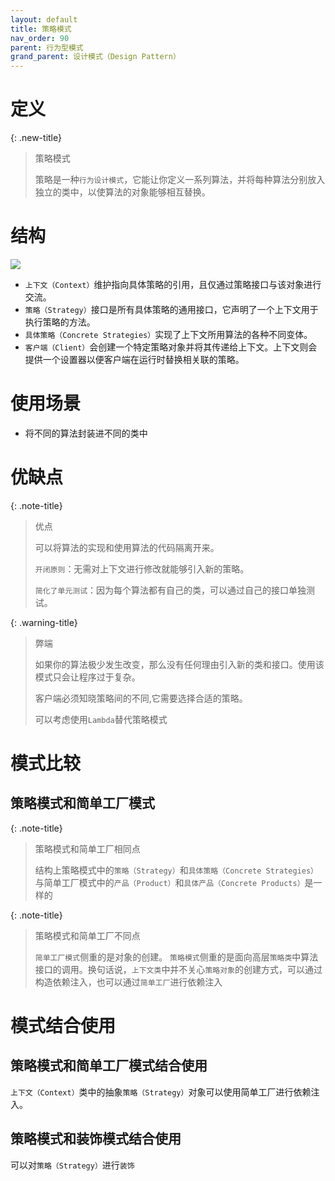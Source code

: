 ```yaml
---
layout: default
title: 策略模式
nav_order: 90
parent: 行为型模式
grand_parent: 设计模式（Design Pattern）
---
```


# 定义

{: .new-title}
> 策略模式
> 
> 策略是一种`行为设计模式`，它能让你定义一系列算法，并将每种算法分别放入独立的类中，以使算法的对象能够相互替换。

# 结构

![](https://cdn.jsdelivr.net/gh/guosonglu/images@master/blog-img/20221219223306.png)

- `上下文（Context）`维护指向具体策略的引用，且仅通过策略接口与该对象进行交流。
- `策略（Strategy）`接口是所有具体策略的通用接口，它声明了一个上下文用于执行策略的方法。
- `具体策略（Concrete Strategies）`实现了上下文所用算法的各种不同变体。
- `客户端（Client）`会创建一个特定策略对象并将其传递给上下文。上下文则会提供一个设置器以便客户端在运行时替换相关联的策略。

# 使用场景

- 将不同的算法封装进不同的类中                  

# 优缺点

{: .note-title}
> 优点
> 
> 可以将算法的实现和使用算法的代码隔离开来。
> 
> `开闭原则`：无需对上下文进行修改就能够引入新的策略。
> 
> `简化了单元测试`：因为每个算法都有自己的类，可以通过自己的接口单独测试。

{: .warning-title}
> 弊端
> 
> 如果你的算法极少发生改变，那么没有任何理由引入新的类和接口。使用该模式只会让程序过于复杂。
> 
> 客户端必须知晓策略间的不同,它需要选择合适的策略。
> 
> 可以考虑使用`Lambda`替代策略模式

# 模式比较

## 策略模式和简单工厂模式

{: .note-title}
> 策略模式和简单工厂相同点
> 
> 结构上策略模式中的`策略（Strategy）`和`具体策略（Concrete Strategies）`与简单工厂模式中的`产品（Product）`和`具体产品（Concrete Products）`是一样的

{: .note-title}
> 策略模式和简单工厂不同点
> 
> `简单工厂模式`侧重的是对象的创建。
> `策略模式`侧重的是面向高层`策略类`中算法接口的调用。换句话说，`上下文类`中并不关心`策略对象`的创建方式，可以通过构造依赖注入，也可以通过`简单工厂`进行依赖注入


# 模式结合使用

## 策略模式和简单工厂模式结合使用

`上下文（Context）`类中的抽象`策略（Strategy）`对象可以使用简单工厂进行依赖注入。

## 策略模式和装饰模式结合使用

可以对`策略（Strategy）`进行`装饰`

